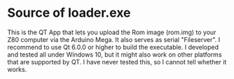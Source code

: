 # Source of loader.exe

This is the QT App that lets you upload the Rom image (rom.img) to your Z80 computer via the Arduino Mega. It also serves as serial "Fileserver". I recommend to use Qt 6.0.0 or higher to build the executable. I developed and tested all under Windows 10, but it might also work on other platforms that are supported by QT. I have never tested this, so I cannot tell whether it works.

